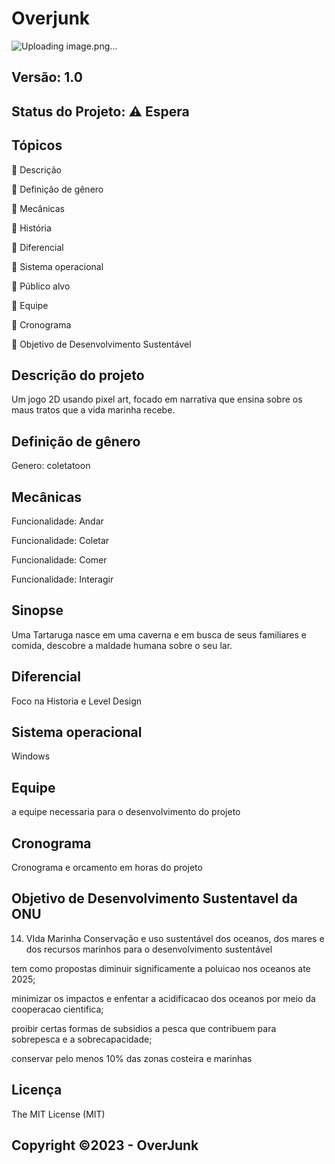 # Overjunk
![Uploading image.png…]()

## Versão: 1.0 
## Status do Projeto: ⚠️ Espera 

## Tópicos
🔹 Descrição

🔹 Definição de gênero

🔹 Mecânicas

🔹 História

🔹 Diferencial

🔹 Sistema operacional

🔹 Público alvo

🔹 Equipe

🔹 Cronograma

🔹 Objetivo de Desenvolvimento Sustentável


## Descrição do projeto
Um jogo 2D usando pixel art, focado em narrativa que ensina sobre os maus tratos que a vida marinha recebe.

## Definição de gênero
Genero: coletatoon

## Mecânicas

Funcionalidade: Andar

Funcionalidade: Coletar

Funcionalidade: Comer

Funcionalidade: Interagir

## Sinopse 
Uma Tartaruga nasce em uma caverna e em busca de seus familiares e comida, descobre a maldade humana sobre o seu lar.

## Diferencial
Foco na Historia e Level Design

## Sistema operacional   
Windows

## Equipe
a equipe necessaria para o desenvolvimento do projeto

## Cronograma
Cronograma e orcamento em horas do projeto

## Objetivo de Desenvolvimento Sustentavel da ONU

14. VIda Marinha
Conservação e uso sustentável dos oceanos, dos mares e dos recursos marinhos para o desenvolvimento sustentável

tem como propostas diminuir significamente a poluicao nos oceanos ate 2025;

minimizar os impactos e enfentar a acidificacao dos oceanos por meio da cooperacao cientifica;

proibir certas formas de subsidios a pesca que contribuem para sobrepesca e a sobrecapacidade;

conservar pelo menos 10% das zonas costeira e marinhas


## Licença
The MIT License (MIT)

## Copyright ©️2023 - OverJunk

